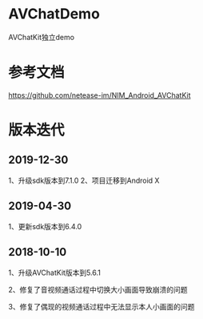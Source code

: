 # AVChatDemo
AVChatKit独立demo
# 参考文档
https://github.com/netease-im/NIM_Android_AVChatKit

# 版本迭代

## 2019-12-30
1、升级sdk版本到7.1.0
2、项目迁移到Android X

## 2019-04-30
1、更新sdk版本到6.4.0

## 2018-10-10

1、升级AVChatKit版本到5.6.1

2、修复了音视频通话过程中切换大小画面导致崩溃的问题

3、修复了偶现的视频通话过程中无法显示本人小画面的问题
